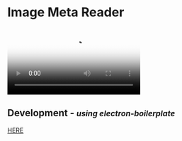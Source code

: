 # Image Meta Reader

<video src="./video/eimr.webm" poster="./video/eimr.png"> 
  Sorry, your browser doesn't support embedded videos
  <a href="./video/eimr.png" alt="app picture"></a>
  </video>


## Development - <small><i>using electron-boilerplate</i></small>

  [HERE](https://github.com/szwacz/electron-boilerplate)
